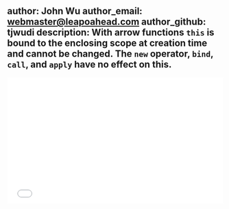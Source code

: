 author: John Wu
author_email: webmaster@leapoahead.com
author_github: tjwudi
description: With arrow functions `this` is bound to the enclosing scope at creation time and cannot be changed. The `new` operator, `bind`, `call`, and `apply` have no effect on this.
---

<iframe height='295' scrolling='no' src='//codepen.io/tjwudi/embed/WvRYKo/?height=295&theme-id=15620&default-tab=js' frameborder='no' allowtransparency='true' allowfullscreen='true' style='width: 100%;'>See the Pen <a href='http://codepen.io/tjwudi/pen/WvRYKo/'>ES6 Powerful Parts - Arrow function lexical scoping</a> by John Wu (<a href='http://codepen.io/tjwudi'>@tjwudi</a>) on <a href='http://codepen.io'>CodePen</a>.
</iframe>